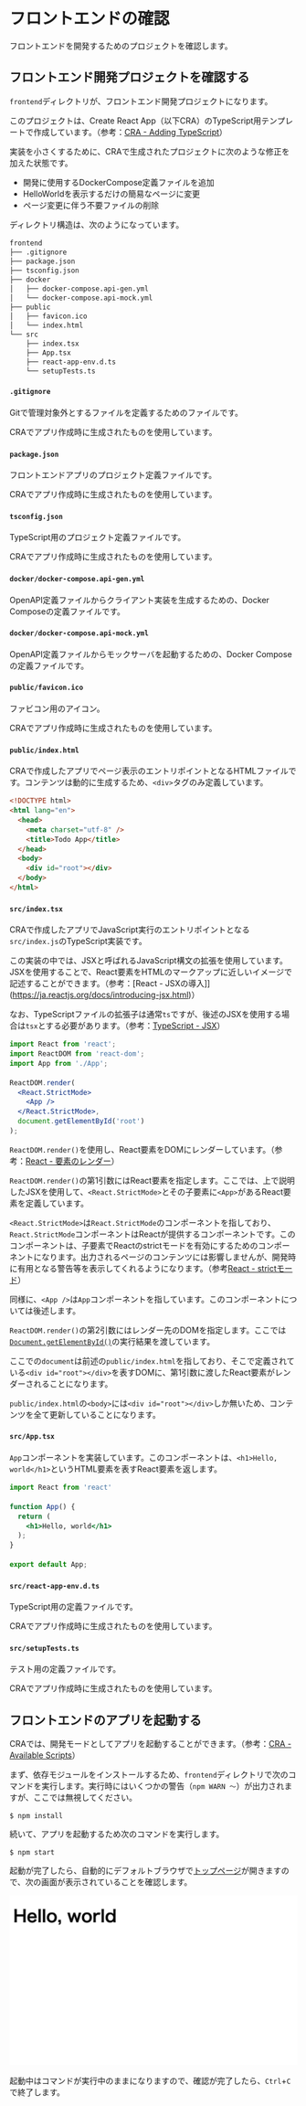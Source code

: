 # フロントエンドの確認

フロントエンドを開発するためのプロジェクトを確認します。

## フロントエンド開発プロジェクトを確認する

`frontend`ディレクトリが、フロントエンド開発プロジェクトになります。

このプロジェクトは、Create React App（以下CRA）のTypeScript用テンプレートで作成しています。（参考：[CRA - Adding TypeScript](https://create-react-app.dev/docs/adding-typescript)）

実装を小さくするために、CRAで生成されたプロジェクトに次のような修正を加えた状態です。

- 開発に使用するDockerCompose定義ファイルを追加
- HelloWorldを表示するだけの簡易なページに変更
- ページ変更に伴う不要ファイルの削除


ディレクトリ構造は、次のようになっています。

```
frontend
├── .gitignore
├── package.json
├── tsconfig.json
├── docker
│   ├── docker-compose.api-gen.yml
│   └── docker-compose.api-mock.yml
├── public
│   ├── favicon.ico
│   └── index.html
└── src
    ├── index.tsx
    ├── App.tsx
    ├── react-app-env.d.ts
    └── setupTests.ts
```

#### `.gitignore`

Gitで管理対象外とするファイルを定義するためのファイルです。

CRAでアプリ作成時に生成されたものを使用しています。

#### `package.json`

フロントエンドアプリのプロジェクト定義ファイルです。

CRAでアプリ作成時に生成されたものを使用しています。

#### `tsconfig.json`

TypeScript用のプロジェクト定義ファイルです。

CRAでアプリ作成時に生成されたものを使用しています。

#### `docker/docker-compose.api-gen.yml`

OpenAPI定義ファイルからクライアント実装を生成するための、Docker Composeの定義ファイルです。

#### `docker/docker-compose.api-mock.yml`

OpenAPI定義ファイルからモックサーバを起動するための、Docker Composeの定義ファイルです。

#### `public/favicon.ico`

ファビコン用のアイコン。

CRAでアプリ作成時に生成されたものを使用しています。

#### `public/index.html`

CRAで作成したアプリでページ表示のエントリポイントとなるHTMLファイルです。コンテンツは動的に生成するため、`<div>`タグのみ定義しています。

```html
<!DOCTYPE html>
<html lang="en">
  <head>
    <meta charset="utf-8" />
    <title>Todo App</title>
  </head>
  <body>
    <div id="root"></div>
  </body>
</html>
```

#### `src/index.tsx`

CRAで作成したアプリでJavaScript実行のエントリポイントとなる`src/index.js`のTypeScript実装です。

この実装の中では、JSXと呼ばれるJavaScript構文の拡張を使用しています。JSXを使用することで、React要素をHTMLのマークアップに近しいイメージで記述することができます。（参考：[React - JSXの導入]](https://ja.reactjs.org/docs/introducing-jsx.html)）

なお、TypeScriptファイルの拡張子は通常`ts`ですが、後述のJSXを使用する場合は`tsx`とする必要があります。（参考：[TypeScript - JSX](https://www.typescriptlang.org/docs/handbook/jsx.html)）

```jsx
import React from 'react';
import ReactDOM from 'react-dom';
import App from './App';

ReactDOM.render(
  <React.StrictMode>
    <App />
  </React.StrictMode>,
  document.getElementById('root')
);

```

`ReactDOM.render()`を使用し、React要素をDOMにレンダーしています。（参考：[React - 要素のレンダー](https://ja.reactjs.org/docs/rendering-elements.html#rendering-an-element-into-the-dom)）

`ReactDOM.render()`の第1引数にはReact要素を指定します。ここでは、上で説明したJSXを使用して、`<React.StrictMode>`とその子要素に`<App>`があるReact要素を定義しています。

`<React.StrictMode>`は`React.StrictMode`のコンポーネントを指しており、`React.StrictMode`コンポーネントはReactが提供するコンポーネントです。このコンポーネントは、子要素でReactのstrictモードを有効にするためのコンポーネントになります。出力されるページのコンテンツには影響しませんが、開発時に有用となる警告等を表示してくれるようになります。（参考[React - strictモード](https://ja.reactjs.org/docs/strict-mode.html)）

同様に、`<App />`は`App`コンポーネントを指しています。このコンポーネントについては後述します。

`ReactDOM.render()`の第2引数にはレンダー先のDOMを指定します。ここでは[`Document.getElementById()`](https://developer.mozilla.org/ja/docs/Web/API/Document/getElementByIde)の実行結果を渡しています。

ここでの`document`は前述の`public/index.html`を指しており、そこで定義されている`<div id="root"></div>`を表すDOMに、第1引数に渡したReact要素がレンダーされることになります。

`public/index.html`の`<body>`には`<div id="root"></div>`しか無いため、コンテンツを全て更新していることになります。

#### `src/App.tsx`

`App`コンポーネントを実装しています。このコンポーネントは、`<h1>Hello, world</h1>`というHTML要素を表すReact要素を返します。

```jsx
import React from 'react'

function App() {
  return (
    <h1>Hello, world</h1>
  );
}

export default App;
```

#### `src/react-app-env.d.ts`

TypeScript用の定義ファイルです。

CRAでアプリ作成時に生成されたものを使用しています。

#### `src/setupTests.ts`

テスト用の定義ファイルです。

CRAでアプリ作成時に生成されたものを使用しています。

## フロントエンドのアプリを起動する

CRAでは、開発モードとしてアプリを起動することができます。（参考：[CRA - Available Scripts](https://create-react-app.dev/docs/available-scripts)）

まず、依存モジュールをインストールするため、`frontend`ディレクトリで次のコマンドを実行します。実行時にはいくつかの警告（`npm WARN 〜`）が出力されますが、ここでは無視してください。

```
$ npm install
```

続いて、アプリを起動するため次のコマンドを実行します。

```
$ npm start
```

起動が完了したら、自動的にデフォルトブラウザで[トップページ](http://localhost:3000/)が開きますので、次の画面が表示されていることを確認します。

![frontend-test](img/frontend-test.png)

起動中はコマンドが実行中のままになりますので、確認が完了したら、`Ctrl`+`C`で終了します。